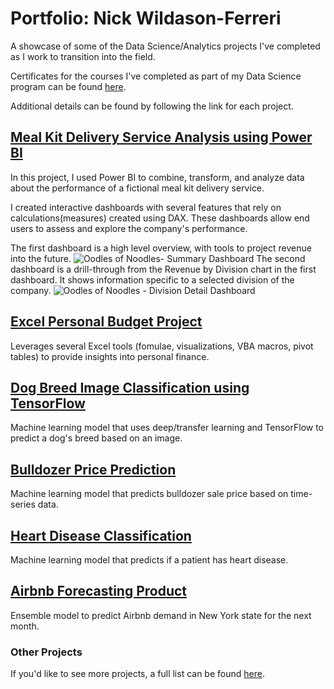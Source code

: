# Portfolio: Nick Wildason-Ferreri
A showcase of some of the Data Science/Analytics projects I've completed as I work to transition into the field.

Certificates for the courses I've completed as part of my Data Science program can be found [here](https://github.com/nwferreri/Portfolio/tree/main/Certificates).

Additional details can be found by following the link for each project.

## [Meal Kit Delivery Service Analysis using Power BI](https://github.com/nwferreri/meal-kit-delivery-powerbi)
In this project, I used Power BI to combine, transform, and analyze data about the performance of a fictional meal kit delivery service.

I created interactive dashboards with several features that rely on calculations(measures) created using DAX. These dashboards allow end users to assess and explore the company's performance.

The first dashboard is a high level overview, with tools to project revenue into the future.
![Oodles of Noodles- Summary Dashboard](https://github.com/nwferreri/meal-kit-delivery-powerbi/assets/112211174/d794f802-c9a8-41ae-a33a-92c345b4c271)
The second dashboard is a drill-through from the Revenue by Division chart in the first dashboard. It shows information specific to a selected division of the company.
![Oodles of Noodles - Division Detail Dashboard](https://github.com/nwferreri/meal-kit-delivery-powerbi/assets/112211174/669adc93-10be-42da-a2fc-7e56c992300d)

## [Excel Personal Budget Project](https://github.com/nwferreri/excel-budget-project)
Leverages several Excel tools (fomulae, visualizations, VBA macros, pivot tables) to provide insights into personal finance.

## [Dog Breed Image Classification using TensorFlow](https://github.com/nwferreri/dog-breed-image-classification)
Machine learning model that uses deep/transfer learning and TensorFlow to predict a dog's breed based on an image.

## [Bulldozer Price Prediction](https://github.com/nwferreri/bulldozer-price-prediction)
Machine learning model that predicts bulldozer sale price based on time-series data.

## [Heart Disease Classification](https://github.com/nwferreri/heart-disease-classification)
Machine learning model that predicts if a patient has heart disease.

## [Airbnb Forecasting Product](https://github.com/nwferreri/airbnb-forecasting)
Ensemble model to predict Airbnb demand in New York state for the next month.

### Other Projects
If you'd like to see more projects, a full list can be found [here](https://github.com/nwferreri/all-projects).
